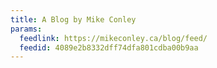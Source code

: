 ```yaml
---
title: A Blog by Mike Conley
params:
  feedlink: https://mikeconley.ca/blog/feed/
  feedid: 4089e2b8332dff74dfa801cdba00b9aa
---
```

